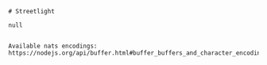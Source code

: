 
    # Streetlight

    null
    
    
    Available nats encodings:
    https://nodejs.org/api/buffer.html#buffer_buffers_and_character_encodings
    